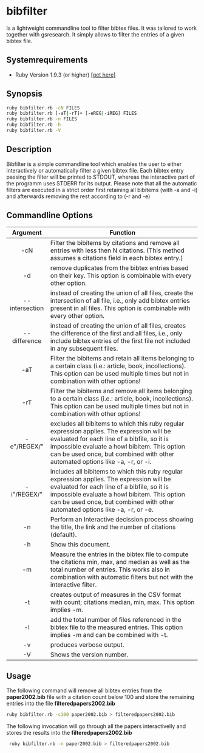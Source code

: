 bibfilter
=========

Is a lightweight commandline tool to filter bibtex files. It was tailored to work together with gsresearch. 
It simply allows to filter the entries of a given bibtex file.

Systemrequirements
------------------

* Ruby Version 1.9.3 (or higher) [\[get here\]](https://www.ruby-lang.org/de/downloads/)

Synopsis
--------

```bash
ruby bibfilter.rb -cN FILES
ruby bibfilter.rb [-aT|-rT]+ [-eREG|-iREG] FILES
ruby bibfilter.rb -n FILES
ruby bibfilter.rb -h
ruby bibfilter.rb -V
```

Description
-----------

 Bibfilter is a simple commandline tool which enables the user to
 either interactively or automatically filter a given bibtex file.
 Each bibtex entry passing the filter will be printed to STDOUT,
 whereas the interactive part of the programm uses STDERR for its output.
 Please note that all the automatic filters are executed in a strict 
 order first retaining all bibitems (with -a and -i) and afterwards 
 removing the rest according to (-r and -e)

Commandline Options
-------------------

 Argument       | Function
:--------------:|-------------------------------------------------------------------
 -cN            | Filter the bibitems by citations and remove all entries with less then N citations. (This method assumes a citations field in each bibtex entry.)
 -d             | remove duplicates from the bibtex entries based on their key. This option is combinable with every other option.
 --intersection | instead of creating the union of all files, create the intersection of all file, i.e., only add bibtex entries present in all files. This option is combinable with every other option.
 --difference   | instead of creating the union of all files, creates the difference of the first and all files, i.e., only include bibtex entries of the first file not included in any subsequent files.
 -aT            | Filter the bibitems and retain all items belonging to a certain class (i.e.: article, book, incollections). This option can be used multiple times but not in combination with other options! 
 -rT            | Filter the bibitems and remove all items belonging to a certain class (i.e.: article, book, incollections). This option can be used multiple times but not in combination with other options!
 -e"/REGEX/"    | excludes all bibitems to which this ruby regular expression applies. The expression will be evaluated for each line of a bibfile, so it is impossible evaluate a howl bibitem. This option can be used once, but combined with other automated options like -a, -r, or -i.
 -i"/REGEX/"    | includes all bibitems to which this ruby regular expression applies. The expression will be evaluated for each line of a bibfile, so it is impossible evaluate a howl bibitem. This option can be used once, but combined with other automated options like -a, -r, or -e.
 -n             | Perform an Interactive decission process showing the title, the link and the number of citations (default).
 -h             | Show this document.
 -m             | Measure the entries in the bibtex file to compute the citations min, max, and median as well as the total number of entries. This works also in combination with automatic filters but not with the interactive filter.
 -t             | creates output of measures in the CSV format with count; citations median, min, max. This option implies -m.
 -l             | add the total number of files referenced in the bibtex file to the measured entries. This option implies -m and can be combined with -t.
 -v             | produces verbose output.
 -V             | Shows the version number.

Usage
-----
The following command will remove all bibtex entries from the **paper2002.bib** file with a citation count below 100 and store the remaining entries into the file **filteredpapers2002.bib**

```bash
ruby bibfilter.rb -c100 paper2002.bib > filteredpapers2002.bib
```

The following invocation will go through all the papers interactivelly and stores the results into the **filteredpapers2002.bib**
```bash
 ruby bibfilter.rb -n paper2002.bib > filteredpapers2002.bib
```
